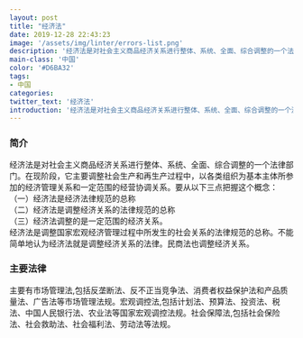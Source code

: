 ```yaml
---
layout: post
title: "经济法"
date: 2019-12-28 22:43:23
image: '/assets/img/linter/errors-list.png'
description: '经济法是对社会主义商品经济关系进行整体、系统、全面、综合调整的一个法律部门。在现阶段，它主要调整社会生产和再生产过程中，以各类组织为基本主体所参加的经济管理关系和一定范围的经营协调关系。'
main-class: '中国'
color: '#D6BA32'
tags:
- 中国
categories:
twitter_text: '经济法'
introduction: '经济法是对社会主义商品经济关系进行整体、系统、全面、综合调整的一个法律部门。在现阶段，它主要调整社会生产和再生产过程中，以各类组织为基本主体所参加的经济管理关系和一定范围的经营协调关系。'
---
```


###   简介  
经济法是对社会主义商品经济关系进行整体、系统、全面、综合调整的一个法律部门。在现阶段，它主要调整社会生产和再生产过程中，以各类组织为基本主体所参加的经济管理关系和一定范围的经营协调关系。要从以下三点把握这个概念：  
（一）经济法是经济法律规范的总称  
（二）经济法是调整经济关系的法律规范的总称  
（三）经济法调整的是一定范围的经济关系。  
经济法是调整国家宏观经济管理过程中所发生的社会关系的法律规范的总称。不能简单地认为经济法就是调整经济关系的法律。民商法也调整经济关系。    

### 主要法律  
主要有市场管理法,包括反垄断法、反不正当竞争法、消费者权益保护法和产品质量法、广告法等市场管理法规。宏观调控法,包括计划法、预算法、投资法、税法、中国人民银行法、农业法等国家宏观调控法规。社会保障法,包括社会保险法、社会救助法、社会福利法、劳动法等法规。  